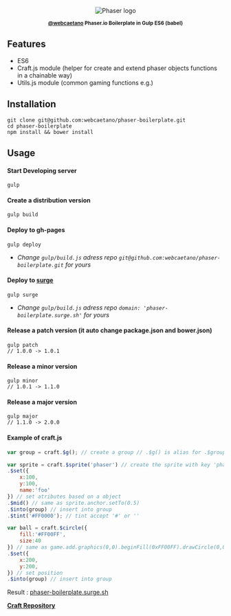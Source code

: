 <p align="center"><img alt="Phaser logo" src="http://i.imgur.com/FurA10V.png?1"></p>
<p align="center"><strong><sub><a href="https://github.com/webcaetano">@webcaetano</a> Phaser.io Boilerplate in Gulp ES6 (babel)</sub></strong></p>



## Features

- ES6
- Craft.js module (helper for create and extend phaser objects functions in a chainable way)
- Utils.js module (common gaming functions e.g.)


## Installation

```
git clone git@github.com:webcaetano/phaser-boilerplate.git
cd phaser-boilerplate
npm install && bower install
```

## Usage 

#### Start Developing server

```
gulp 
```

#### Create a distribution version

```
gulp build
```


#### Deploy to gh-pages

```
gulp deploy
``` 

* *Change `gulp/build.js` adress repo `git@github.com:webcaetano/phaser-boilerplate.git` for yours*


#### Deploy to [surge](http://surge.sh)

```
gulp surge
``` 

* *Change `gulp/build.js` adress repo `domain: 'phaser-boilerplate.surge.sh'` for yours*

#### Release a patch version (it auto change package.json and bower.json)


```
gulp patch
// 1.0.0 -> 1.0.1
```

#### Release a minor version 


```
gulp minor
// 1.0.1 -> 1.1.0
```


#### Release a major version 


```
gulp major
// 1.1.0 -> 2.0.0
```

#### Example of craft.js

```javascript
var group = craft.$g(); // create a group // .$g() is alias for .$group()

var sprite = craft.$sprite('phaser') // create the sprite with key 'phaser'
.$set({
	x:100,
	y:100,
	name:'foo'
}) // set atributes based on a object
.$mid() // same as sprite.anchor.setTo(0.5)
.$into(group) // insert into group
.$tint('#FF0000'); // tint accept '#' or '' 

var ball = craft.$circle({ 
	fill:'#FF00FF',
	size:40
}) // same as game.add.graphics(0,0).beginFill(0xFF00FF).drawCircle(0,0,40)
.$set({
	x:200,
	y:200,
}) // set position
.$into(group) // insert into group
```

Result : [phaser-boilerplate.surge.sh](phaser-boilerplate.surge.sh)

[**Craft Repository**](https://github.com/webcaetano/craft)
